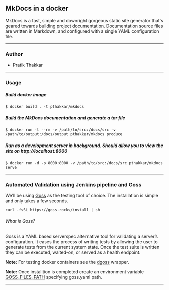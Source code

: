 ## MkDocs in a docker

MkDocs is a fast, simple and downright gorgeous static site generator that's geared towards building project documentation. Documentation source files are written in Markdown, and configured with a single YAML configuration file.

------
### Author
+ Pratik Thakkar

------
### Usage

##### Build docker image
```
$ docker build . -t pthakkar/mkdocs
```

##### Build the MkDocs documentation and generate a tar file
```
$ docker run -t --rm -v /path/to/src:/docs/src -v /path/to/output:/docs/output pthakkar/mkdocs produce
```

##### Run as a development server in background. Should allow you to view the site on http://localhost:8000
```
$ docker run -d -p 8000:8000 -v /path/to/src:/docs/src pthakkar/mkdocs serve
```

------
### Automated Validation using Jenkins pipeline and Goss

We’ll be using [Goss](https://github.com/aelsabbahy/goss) as the testing tool of choice. The installation is simple and only takes a few seconds.

```
curl -fsSL https://goss.rocks/install | sh
```

###### What is Goss?

Goss is a YAML based serverspec alternative tool for validating a server’s configuration. It eases the process of writing tests by allowing the user to generate tests from the current system state. Once the test suite is written they can be executed, waited-on, or served as a health endpoint.

**Note:** For testing docker containers see the [dgoss](https://github.com/aelsabbahy/goss/tree/master/extras/dgoss) wrapper.

**Note:** Once installtion is completed create an environment variable [GOSS_FILES_PATH](https://github.com/aelsabbahy/goss/tree/master/extras/dgoss#goss_files_path) specifying goss.yaml path.

------